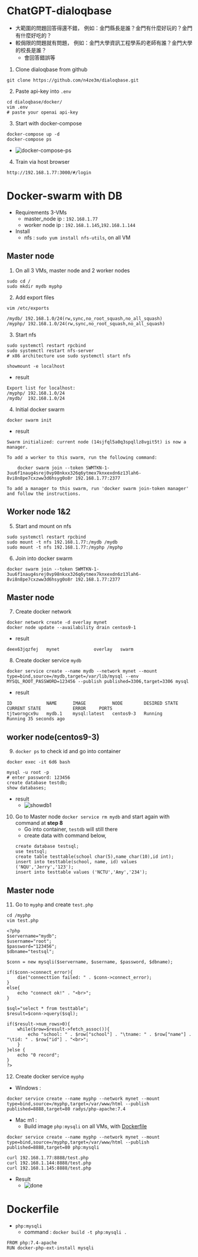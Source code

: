 # **ChatGPT-dialoqbase**
- 大範圍的問題回答得還不錯， 例如：金門縣長是誰？金門有什麼好玩的？金門有什麼好吃的？
- 較侷限的問題就有問題， 例如：金門大學資訊工程學系的老師有誰？金門大學的校長是誰？
    - 會回答錯誤等

1. Clone dialoqbase from github
```
git clone https://github.com/n4ze3m/dialoqbase.git
```
2. Paste api-key into `.env`
```
cd dialoqbase/docker/
vim .env
# paste your openai api-key
```
3. Start with docker-compose
```
docker-compose up -d
docker-compose ps 
```
- ![docker-compose-ps](img/chatgpt-ps-done.png)
4. Train via host browser
```
http://192.168.1.77:3000/#/login
```

# **Docker-swarm with DB**
- Requirements 3-VMs
    - master_node ip : `192.168.1.77`
    - worker node ip : `192.168.1.145`,`192.168.1.144`
- Install
    - nfs : `sudo yum install nfs-utils`, on all VM
## **Master node**
1. On all 3 VMs, master node and 2 worker nodes
```
sudo cd /
sudo mkdir mydb myphp
```
2. Add export files
```
vim /etc/exports
```
```
/mydb/ 192.168.1.0/24(rw,sync,no_root_squash,no_all_squash)
/myphp/ 192.168.1.0/24(rw,sync,no_root_squash,no_all_squash)
```
3. Start nfs
```
sudo systemctl restart rpcbind
sudo systemctl restart nfs-server
# x86 architecture use sudo systemctl start nfs
```
```
showmount -e localhost
```
- result 
```
Export list for localhost:
/myphp/ 192.168.1.0/24
/mydb/  192.168.1.0/24
```
4. Initial docker swarm
```
docker swarm init
```
- result
```
Swarm initialized: current node (14sjfql5a0q3spqllz8vgit5t) is now a manager.

To add a worker to this swarm, run the following command:

    docker swarm join --token SWMTKN-1-3uu6f1naug4srej0vp98nkxx326q6ytmex7knxexdn6z13lah6-8vi8n8pe7cxzww3d6hsyg0o8r 192.168.1.77:2377

To add a manager to this swarm, run 'docker swarm join-token manager' and follow the instructions.
```
## **Worker node 1&2**
5. Start and mount on nfs
```
sudo systemctl restart rpcbind
sudo mount -t nfs 192.168.1.77:/mydb /mydb
sudo mount -t nfs 192.168.1.77:/myphp /myphp
```
6. Join into docker swarm
```
docker swarm join --token SWMTKN-1-3uu6f1naug4srej0vp98nkxx326q6ytmex7knxexdn6z13lah6-8vi8n8pe7cxzww3d6hsyg0o8r 192.168.1.77:2377
```
## **Master node**
7. Create docker network 
```
docker network create -d overlay mynet
docker node update --availability drain centos9-1
```
- result
```
deex63jqzfej   mynet             overlay   swarm
```
8. Create docker service `mydb`
```
docker service create --name mydb --network mynet --mount type=bind,source=/mydb,target=/var/lib/mysql --env MYSQL_ROOT_PASSWORD=123456 --publish published=3306,target=3306 mysql
```
- result
```
ID             NAME      IMAGE          NODE        DESIRED STATE   CURRENT STATE            ERROR     PORTS
tjtworngcx9u   mydb.1    mysql:latest   centos9-3   Running         Running 35 seconds ago
```

## **worker node(centos9-3)**
9. `docker ps` to check id and go into container
```
docker exec -it 6d6 bash
```
```
mysql -u root -p
# enter password: 123456
create database testdb;
show databases;
```
- result 
    - ![showdb1](img/show-db1.png)
10. Go to Master node `docker service rm mydb` and start again with command at **step 8**
    - Go into container, `testdb` will still there
    - create data with command below,
    ```
    create database testsql;
    use testsql;
    create table testtable(school char(5),name char(10),id int);
    insert into testtable(school, name, id) values ('NQU','Jerry','123');
    insert into testtable values ('NCTU','Amy','234');
    ```
## **Master node**
11. Go to `myphp` and create `test.php`
```
cd /myphp
vim test.php
```
```
<?php
$servername="mydb";
$username="root";
$password="123456";
$dbname="testsql";

$conn = new mysqli($servername, $username, $password, $dbname);

if($conn->connect_error){
	die("connecttion failed: " . $conn->connect_error);
}
else{
	echo "connect ok!" . "<br>";
}

$sql="select * from testtable";
$result=$conn->query($sql);

if($result->num_rows>0){
	while($row=$result->fetch_assoc()){
		echo "school: " . $row["school"] . "\tname: " . $row["name"] . "\tid: " . $row["id"] . "<br>";
	}
}else {
	echo "0 record";
}
?>
```
12. Create docker service `myphp`
- Windows : 
```
docker service create --name myphp --network mynet --mount type=bind,source=/myphp,target=/var/www/html --publish published=8888,target=80 radys/php-apache:7.4
```
- Mac m1 :
    - Build image `php:mysqli` on all VMs, with [Dockerfile](./README.md#dockerfile)
```
docker service create --name myphp --network mynet --mount type=bind,source=/myphp,target=/var/www/html --publish published=8888,target=80 php:mysqli
```

```
curl 192.168.1.77:8888/test.php
curl 192.168.1.144:8888/test.php
curl 192.168.1.145:8888/test.php
```
- Result
    - ![done](img/done-myphp.png)

# **Dockerfile**
- `php:mysqli` 
    - command : `docker build -t php:mysqli .`
```
FROM php:7.4-apache
RUN docker-php-ext-install mysqli
```
